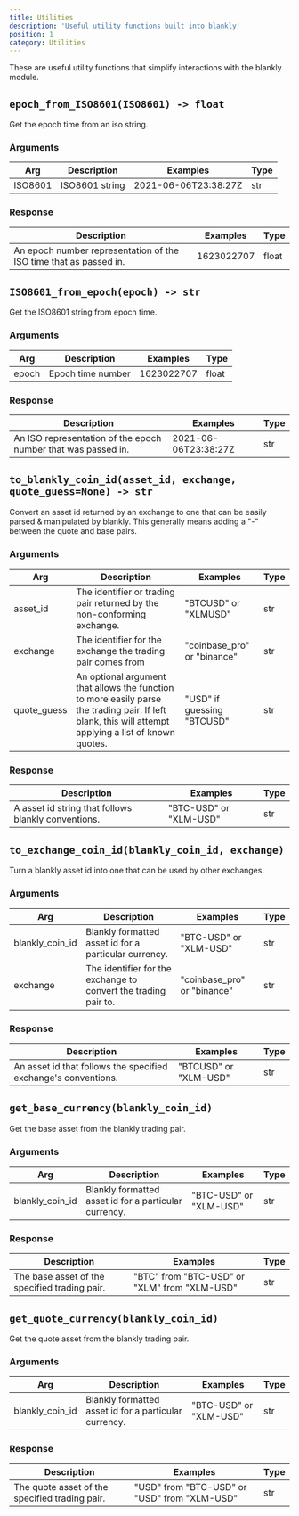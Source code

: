 ```yaml
---
title: Utilities
description: 'Useful utility functions built into blankly'
position: 1
category: Utilities
---
```


These are useful utility functions that simplify interactions with the blankly module.

## `epoch_from_ISO8601(ISO8601) -> float`

Get the epoch time from an iso string.

### Arguments

| Arg     | Description    | Examples             | Type |
| ------- | -------------- | -------------------- | ---- |
| ISO8601 | ISO8601 string | 2021-06-06T23:38:27Z | str  |

### Response

| Description                                                  | Examples   | Type  |
| ------------------------------------------------------------ | ---------- | ----- |
| An epoch number representation of the ISO time that as passed in. | 1623022707 | float |

## `ISO8601_from_epoch(epoch) -> str`

Get the ISO8601 string from epoch time.

### Arguments

| Arg   | Description       | Examples   | Type  |
| ----- | ----------------- | ---------- | ----- |
| epoch | Epoch time number | 1623022707 | float |

### Response

| Description                                                  | Examples             | Type |
| ------------------------------------------------------------ | -------------------- | ---- |
| An ISO representation of the epoch number that was passed in. | 2021-06-06T23:38:27Z | str  |

## `to_blankly_coin_id(asset_id, exchange, quote_guess=None) -> str`

Convert an asset id returned by an exchange to one that can be easily parsed & manipulated by blankly. This generally means adding a "-" between the quote and base pairs.

### Arguments

| Arg         | Description                                                  | Examples                    | Type |
| ----------- | ------------------------------------------------------------ | --------------------------- | ---- |
| asset_id    | The identifier or trading pair returned by the non-conforming exchange. | "BTCUSD" or "XLMUSD"        | str  |
| exchange    | The identifier for the exchange the trading pair comes from  | "coinbase_pro" or "binance" | str  |
| quote_guess | An optional argument that allows the function to more easily parse the trading pair. If left blank, this will attempt applying a list of known quotes. | "USD" if guessing "BTCUSD"  | str  |

### Response

| Description                                         | Examples               | Type |
| --------------------------------------------------- | ---------------------- | ---- |
| A asset id string that follows blankly conventions. | "BTC-USD" or "XLM-USD" | str  |

## `to_exchange_coin_id(blankly_coin_id, exchange)`

Turn a blankly asset id into one that can be used by other exchanges.

### Arguments

| Arg             | Description                                                  | Examples                    | Type |
| --------------- | ------------------------------------------------------------ | --------------------------- | ---- |
| blankly_coin_id | Blankly formatted asset id for a particular currency.        | "BTC-USD" or "XLM-USD"      | str  |
| exchange        | The identifier for the exchange to convert the trading pair to. | "coinbase_pro" or "binance" | str  |

### Response

| Description                                                  | Examples              | Type |
| ------------------------------------------------------------ | --------------------- | ---- |
| An asset id that follows the specified exchange's conventions. | "BTCUSD" or "XLM-USD" | str  |

## `get_base_currency(blankly_coin_id)`

Get the base asset from the blankly trading pair.

### Arguments

| Arg             | Description                                           | Examples               | Type |
| --------------- | ----------------------------------------------------- | ---------------------- | ---- |
| blankly_coin_id | Blankly formatted asset id for a particular currency. | "BTC-USD" or "XLM-USD" | str  |

### Response

| Description                                   | Examples                                     | Type |
| --------------------------------------------- | -------------------------------------------- | ---- |
| The base asset of the specified trading pair. | "BTC" from "BTC-USD" or "XLM" from "XLM-USD" | str  |

## `get_quote_currency(blankly_coin_id)`

Get the quote asset from the blankly trading pair.

### Arguments

| Arg             | Description                                           | Examples               | Type |
| --------------- | ----------------------------------------------------- | ---------------------- | ---- |
| blankly_coin_id | Blankly formatted asset id for a particular currency. | "BTC-USD" or "XLM-USD" | str  |

### Response

| Description                                    | Examples                                     | Type |
| ---------------------------------------------- | -------------------------------------------- | ---- |
| The quote asset of the specified trading pair. | "USD" from "BTC-USD" or "USD" from "XLM-USD" | str  |

